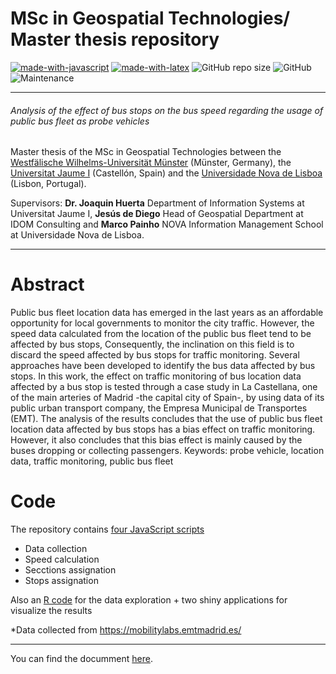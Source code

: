 MSc in Geospatial Technologies/ Master thesis repository
=

[![made-with-javascript](https://img.shields.io/badge/Coded%20with-javascript-21496b.svg?style=flat-square)](https://www.javascript.com/)
[![made-with-latex](https://img.shields.io/badge/Documented%20with-LaTeX-4c9843.svg?style=flat-square)](https://www.latex-project.org/) ![GitHub repo size](https://img.shields.io/github/repo-size/Ponsoda/GEOTECH-master-thesis-vehicle-position?style=flat-square) ![GitHub](https://img.shields.io/github/license/Ponsoda/GEOTECH-master-thesis-vehicle-position?style=flat-square) ![Maintenance](https://img.shields.io/maintenance/yes/2020?style=flat-square)

---

###### Analysis of the effect of bus stops on the bus speed regarding the usage of public bus fleet as probe vehicles

Master thesis of the MSc in Geospatial Technologies between the [Westfälische Wilhelms-Universität Münster](https://www.uni-muenster.de/en/) (Münster, Germany), the [Universitat Jaume I](https://www.uji.es/) (Castellón, Spain) and the [Universidade Nova de Lisboa](https://www.unl.pt/en) (Lisbon, Portugal).

Supervisors: **Dr. Joaquin Huerta** Department of Information Systems at Universitat Jaume I, **Jesús de Diego** Head of Geospatial Department at IDOM Consulting and **Marco Painho** NOVA Information Management School at Universidade Nova de Lisboa.

---

# Abstract

Public bus fleet location data has emerged in the last years as an affordable opportunity
for local governments to monitor the city traffic. However, the speed data
calculated from the location of the public bus fleet tend to be affected by bus stops,
Consequently, the inclination on this field is to discard the speed affected by bus stops
for traffic monitoring. Several approaches have been developed to identify the bus
data affected by bus stops.
In this work, the effect on traffic monitoring of bus location data affected by a
bus stop is tested through a case study in La Castellana, one of the main arteries
of Madrid -the capital city of Spain-, by using data of its public urban transport
company, the Empresa Municipal de Transportes (EMT).
The analysis of the results concludes that the use of public bus fleet location data
affected by bus stops has a bias effect on traffic monitoring. However, it also concludes
that this bias effect is mainly caused by the buses dropping or collecting passengers.
Keywords: probe vehicle, location data, traffic monitoring, public bus fleet


# Code

The repository contains [four JavaScript scripts](https://github.com/Ponsoda/GEOTECH-master-thesis-vehicle-position/tree/master/src/js)
  * Data collection
  * Speed calculation
  * Secctions assignation
  * Stops assignation
  
Also an [R code](https://github.com/Ponsoda/src/R/GEOTECH-master-thesis-vehicle-position/blob/master/TFM_RScript.R) for the data exploration + two shiny applications for visualize the results

*Data collected from https://mobilitylabs.emtmadrid.es/


---

You can find the documment [here](https://run.unl.pt/bitstream/10362/96488/1/TGEO0232.pdf).
